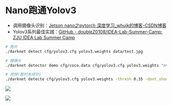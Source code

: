 # Nano跑通Yolov3

- 调用摄像头识别：[Jetson nano之pytorch 深度学习_whujk的博客-CSDN博客](https://blog.csdn.net/whujk/article/details/106469860)
- Yolov3系列最佳实践：[GitHub - doubleZ0108/IDEA-Lab-Summer-Camp: ZJU IDEA Lab Summer Camp](https://github.com/doubleZ0108/IDEA-Lab-Summer-Camp)

```bash
# 图片
./darknet detect cfg/yolov3.cfg yolov3.weights data/test.jpg

# 摄像头
./darknet detector demo cfg/coco.data cfg/yolov3.cfg yolov3.weights "nvarguscamerasrc ! video/x-raw(memory:NVMM), width=1280, height=720, format=NV12, framerate=30/1 ! nvvidconv flip-method=2 ! video/x-raw, width=1280, height=720, format=BGRx ! videoconvert ! video/x-raw, format=BGR ! appsink"

# 视频(暂时未成功)
./darknet detecte cfg/yolov3.cfg yolov3.weights -thresh 0.35 -dont_show data/test.mp4 -i 0 -out_filename results.avi

```

![](https://doublez-site-bed.oss-cn-shanghai.aliyuncs.com/img/20210112173502.png)

![](https://doublez-site-bed.oss-cn-shanghai.aliyuncs.com/img/20210112173515.png)